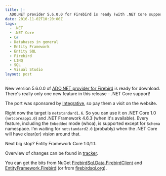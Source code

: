 ```yaml
---
title: |-
  ADO.NET provider 5.6.0.0 for Firebird is ready (with .NET Core support)
date: 2016-11-02T10:20:00Z
tags:
  - .NET
  - .NET Core
  - C#
  - Databases in general
  - Entity Framework
  - Entity SQL
  - Firebird
  - LINQ
  - SQL
  - Visual Studio
layout: post
---
```

New version 5.6.0.0 of [ADO.NET provider for Firebird][1] is ready for download. There's really only one new feature in this release - .NET Core support!

<!-- excerpt -->

The port was sponsored by [Integrative][5], so pay them a visit on the website.

Right now the target is `netstandard1.6`. So you can use it on .NET Core 1.0 (`netcoreapp1.0`) and .NET Framework 4.6.3 (when it's available). Every feature, including the `Embedded` mode (whoa), is supported except for `Schema` namespace. I'm waiting for `netstandard2.0` (probably) when the .NET Core will have clear(er) vision around that.

Next big stop? Entity Framework Core 1.0/1.1.

Overview of changes can be found in [tracker][4].

You can get the bits from NuGet [FirebirdSql.Data.FirebirdClient][2] and [EntityFramework.Firebird][3] (or from [firebirdsql.org][1]).

[1]: http://www.firebirdsql.org/en/net-provider/
[2]: http://www.nuget.org/packages/FirebirdSql.Data.FirebirdClient/
[3]: http://www.nuget.org/packages/EntityFramework.Firebird/
[4]: http://tracker.firebirdsql.org/secure/ReleaseNote.jspa?styleName=Text&projectId=10003&version=10784
[5]: http://www.integrative.co.za/